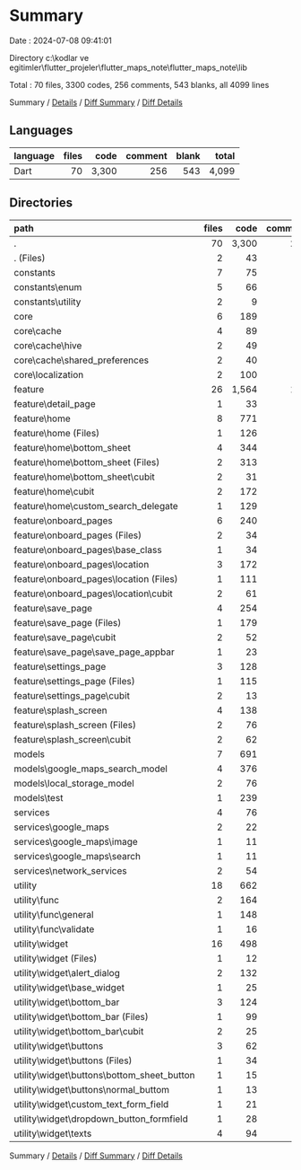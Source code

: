 # Summary

Date : 2024-07-08 09:41:01

Directory c:\\kodlar ve egitimler\\flutter_projeler\\flutter_maps_note\\flutter_maps_note\\lib

Total : 70 files,  3300 codes, 256 comments, 543 blanks, all 4099 lines

Summary / [Details](details.md) / [Diff Summary](diff.md) / [Diff Details](diff-details.md)

## Languages
| language | files | code | comment | blank | total |
| :--- | ---: | ---: | ---: | ---: | ---: |
| Dart | 70 | 3,300 | 256 | 543 | 4,099 |

## Directories
| path | files | code | comment | blank | total |
| :--- | ---: | ---: | ---: | ---: | ---: |
| . | 70 | 3,300 | 256 | 543 | 4,099 |
| . (Files) | 2 | 43 | 2 | 13 | 58 |
| constants | 7 | 75 | 16 | 26 | 117 |
| constants\\enum | 5 | 66 | 7 | 17 | 90 |
| constants\\utility | 2 | 9 | 9 | 9 | 27 |
| core | 6 | 189 | 22 | 45 | 256 |
| core\\cache | 4 | 89 | 17 | 33 | 139 |
| core\\cache\\hive | 2 | 49 | 8 | 20 | 77 |
| core\\cache\\shared_preferences | 2 | 40 | 9 | 13 | 62 |
| core\\localization | 2 | 100 | 5 | 12 | 117 |
| feature | 26 | 1,564 | 142 | 222 | 1,928 |
| feature\\detail_page | 1 | 33 | 0 | 5 | 38 |
| feature\\home | 8 | 771 | 91 | 108 | 970 |
| feature\\home (Files) | 1 | 126 | 45 | 18 | 189 |
| feature\\home\\bottom_sheet | 4 | 344 | 19 | 52 | 415 |
| feature\\home\\bottom_sheet (Files) | 2 | 313 | 13 | 37 | 363 |
| feature\\home\\bottom_sheet\\cubit | 2 | 31 | 6 | 15 | 52 |
| feature\\home\\cubit | 2 | 172 | 10 | 24 | 206 |
| feature\\home\\custom_search_delegate | 1 | 129 | 17 | 14 | 160 |
| feature\\onboard_pages | 6 | 240 | 21 | 34 | 295 |
| feature\\onboard_pages (Files) | 2 | 34 | 3 | 3 | 40 |
| feature\\onboard_pages\\base_class | 1 | 34 | 5 | 5 | 44 |
| feature\\onboard_pages\\location | 3 | 172 | 13 | 26 | 211 |
| feature\\onboard_pages\\location (Files) | 1 | 111 | 4 | 13 | 128 |
| feature\\onboard_pages\\location\\cubit | 2 | 61 | 9 | 13 | 83 |
| feature\\save_page | 4 | 254 | 4 | 27 | 285 |
| feature\\save_page (Files) | 1 | 179 | 3 | 9 | 191 |
| feature\\save_page\\cubit | 2 | 52 | 1 | 16 | 69 |
| feature\\save_page\\save_page_appbar | 1 | 23 | 0 | 2 | 25 |
| feature\\settings_page | 3 | 128 | 2 | 18 | 148 |
| feature\\settings_page (Files) | 1 | 115 | 1 | 7 | 123 |
| feature\\settings_page\\cubit | 2 | 13 | 1 | 11 | 25 |
| feature\\splash_screen | 4 | 138 | 24 | 30 | 192 |
| feature\\splash_screen (Files) | 2 | 76 | 12 | 14 | 102 |
| feature\\splash_screen\\cubit | 2 | 62 | 12 | 16 | 90 |
| models | 7 | 691 | 14 | 137 | 842 |
| models\\google_maps_search_model | 4 | 376 | 9 | 85 | 470 |
| models\\local_storage_model | 2 | 76 | 5 | 20 | 101 |
| models\\test | 1 | 239 | 0 | 32 | 271 |
| services | 4 | 76 | 2 | 13 | 91 |
| services\\google_maps | 2 | 22 | 1 | 4 | 27 |
| services\\google_maps\\image | 1 | 11 | 1 | 2 | 14 |
| services\\google_maps\\search | 1 | 11 | 0 | 2 | 13 |
| services\\network_services | 2 | 54 | 1 | 9 | 64 |
| utility | 18 | 662 | 58 | 87 | 807 |
| utility\\func | 2 | 164 | 14 | 12 | 190 |
| utility\\func\\general | 1 | 148 | 12 | 10 | 170 |
| utility\\func\\validate | 1 | 16 | 2 | 2 | 20 |
| utility\\widget | 16 | 498 | 44 | 75 | 617 |
| utility\\widget (Files) | 1 | 12 | 3 | 3 | 18 |
| utility\\widget\\alert_dialog | 2 | 132 | 4 | 5 | 141 |
| utility\\widget\\base_widget | 1 | 25 | 0 | 6 | 31 |
| utility\\widget\\bottom_bar | 3 | 124 | 9 | 23 | 156 |
| utility\\widget\\bottom_bar (Files) | 1 | 99 | 3 | 10 | 112 |
| utility\\widget\\bottom_bar\\cubit | 2 | 25 | 6 | 13 | 44 |
| utility\\widget\\buttons | 3 | 62 | 17 | 17 | 96 |
| utility\\widget\\buttons (Files) | 1 | 34 | 11 | 10 | 55 |
| utility\\widget\\buttons\\bottom_sheet_button | 1 | 15 | 3 | 4 | 22 |
| utility\\widget\\buttons\\normal_buttom | 1 | 13 | 3 | 3 | 19 |
| utility\\widget\\custom_text_form_field | 1 | 21 | 1 | 3 | 25 |
| utility\\widget\\dropdown_button_formfield | 1 | 28 | 1 | 2 | 31 |
| utility\\widget\\texts | 4 | 94 | 9 | 16 | 119 |

Summary / [Details](details.md) / [Diff Summary](diff.md) / [Diff Details](diff-details.md)